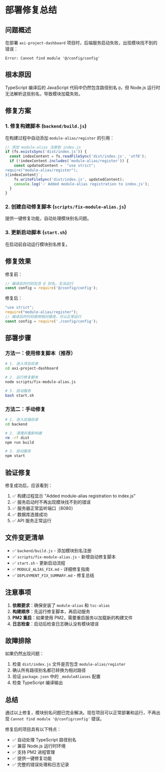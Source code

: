 # 部署修复总结

## 问题概述

在部署 `axi-project-dashboard` 项目时，后端服务启动失败，出现模块找不到的错误：

```
Error: Cannot find module '@/config/config'
```

## 根本原因

TypeScript 编译后的 JavaScript 代码中仍然包含路径别名 `@`，但 Node.js 运行时无法解析这些别名，导致模块加载失败。

## 修复方案

### 1. 修复构建脚本 (`backend/build.js`)

在构建过程中自动添加 `module-alias/register` 的引用：

```javascript
// 添加 module-alias 注册到 index.js
if (fs.existsSync('dist/index.js')) {
  const indexContent = fs.readFileSync('dist/index.js', 'utf8');
  if (!indexContent.includes('module-alias/register')) {
    const updatedContent = `"use strict";
require("module-alias/register");
${indexContent}`;
    fs.writeFileSync('dist/index.js', updatedContent);
    console.log('✅ Added module-alias registration to index.js');
  }
}
```

### 2. 创建自动修复脚本 (`scripts/fix-module-alias.js`)

提供一键修复功能，自动处理模块别名问题。

### 3. 更新启动脚本 (`start.sh`)

在启动前自动运行模块别名修复。

## 修复效果

修复前：
```javascript
// 编译后的代码包含 @ 别名，无法运行
const config = require('@/config/config');
```

修复后：
```javascript
"use strict";
require("module-alias/register");
// 编译后的代码使用相对路径，可以正常运行
const config = require('./config/config');
```

## 部署步骤

### 方法一：使用修复脚本（推荐）

```bash
# 1. 进入项目目录
cd axi-project-dashboard

# 2. 运行修复脚本
node scripts/fix-module-alias.js

# 3. 启动服务
bash start.sh
```

### 方法二：手动修复

```bash
# 1. 进入后端目录
cd backend

# 2. 清理并重新构建
rm -rf dist
npm run build

# 3. 启动服务
npm start
```

## 验证修复

修复成功后，应该看到：

1. ✅ 构建过程显示 "Added module-alias registration to index.js"
2. ✅ 服务启动时不再出现模块找不到的错误
3. ✅ 服务器正常监听端口（8080）
4. ✅ 数据库连接成功
5. ✅ API 服务正常运行

## 文件变更清单

- ✅ `backend/build.js` - 添加模块别名注册
- ✅ `scripts/fix-module-alias.js` - 新增自动修复脚本
- ✅ `start.sh` - 更新启动流程
- ✅ `MODULE_ALIAS_FIX.md` - 详细修复指南
- ✅ `DEPLOYMENT_FIX_SUMMARY.md` - 修复总结

## 注意事项

1. **依赖要求**：确保安装了 `module-alias` 和 `tsc-alias`
2. **构建顺序**：先运行修复脚本，再启动服务
3. **PM2 重启**：如果使用 PM2，需要重启服务以加载新的构建文件
4. **日志检查**：启动后检查日志确认没有模块错误

## 故障排除

如果仍然出现问题：

1. 检查 `dist/index.js` 文件是否包含 `module-alias/register`
2. 确认所有路径别名都已转换为相对路径
3. 验证 `package.json` 中的 `_moduleAliases` 配置
4. 检查 TypeScript 编译输出

## 总结

通过以上修复，模块别名问题已完全解决。现在项目可以正常部署和运行，不再出现 `Cannot find module '@/config/config'` 错误。

修复后的项目具有以下特点：
- ✅ 自动处理 TypeScript 路径别名
- ✅ 兼容 Node.js 运行时环境
- ✅ 支持 PM2 进程管理
- ✅ 提供一键修复功能
- ✅ 完整的错误处理和日志记录
